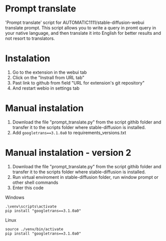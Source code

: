 # Prompt translate
'Prompt translate' script for AUTOMATIC1111/stable-diffusion-webui translate prompt.
This script allows you to write a query in promt query in your native language,
and then translate it into English for better results and not resort to translators.

# Instalation
1. Go to the extension in the webui tab
2. Click on the "Instrall from URL tab"
3. Past link to github from field "URL for extension's git repository"
4. And restart webio in settings tab

# Manual instalation
1. Download the file "prompt_translate.py" from the script githib folder and transfer it to the scripts folder where stable-diffusion is installed.
2. Add `googletrans==3.1.0a0` to requirements_versions.txt


# Manual instalation - version 2
1. Download the file "prompt_translate.py" from the script githib folder and transfer it to the scripts folder where stable-diffusion is installed.
2. Run virtual enviroment in stable-diffusion folder, run window prompt or other shell commands
3. Enter this code
    
Windows
```
.\venv\scripts\activate  
pip install "googletrans==3.1.0a0"
```
    
Linux
```
source ./venv/bin/activate  
pip install "googletrans==3.1.0a0"
```
